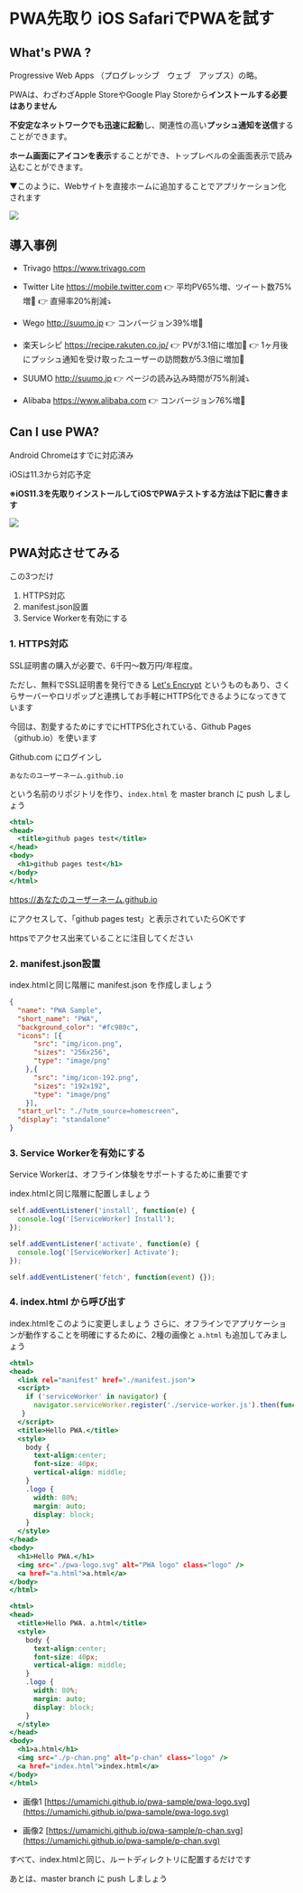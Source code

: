 # PWA先取り iOS SafariでPWAを試す

## What's PWA ?

Progressive Web Apps （プログレッシブ　ウェブ　アップス）の略。

PWAは、わざわざApple StoreやGoogle Play Storeから**インストールする必要はありません**

**不安定なネットワークでも迅速に起動**し、関連性の高い**プッシュ通知を送信**することができます。

**ホーム画面にアイコンを表示**することができ、トップレベルの全画面表示で読み込むことができます。

▼このように、Webサイトを直接ホームに追加することでアプリケーション化されます

<img src="add-to-home-screen.gif">


## 導入事例

+ Trivago
https://www.trivago.com


+ Twitter Lite
https://mobile.twitter.com
👉 平均PV65%増、ツイート数75%増🔺
👉 直帰率20%削減⤵︎

+ Wego
http://suumo.jp
👉 コンバージョン39%増🔺

+ 楽天レシピ
https://recipe.rakuten.co.jp/
👉 PVが3.1倍に増加🔺
👉 1ヶ月後にプッシュ通知を受け取ったユーザーの訪問数が5.3倍に増加🔺


+ SUUMO
http://suumo.jp
👉 ページの読み込み時間が75%削減⤵︎

+ Alibaba
https://www.alibaba.com
👉 コンバージョン76%増🔺

## Can I use PWA?

Android Chromeはすでに対応済み

iOSは11.3から対応予定

**※iOS11.3を先取りインストールしてiOSでPWAテストする方法は下記に書きます**


<img src="caniuse.png">


## PWA対応させてみる

この3つだけ

1. HTTPS対応
2. manifest.json設置
3. Service Workerを有効にする

### 1. HTTPS対応

SSL証明書の購入が必要で、6千円〜数万円/年程度。

ただし、無料でSSL証明書を発行できる [Let's Encrypt](https://letsencrypt.jp/) というものもあり、さくらサーバーやロリポップと連携してお手軽にHTTPS化できるようになってきています

今回は、割愛するためにすでにHTTPS化されている、Github Pages（github.io）を使います

Github.com にログインし

```
あなたのユーザーネーム.github.io
```

という名前のリポジトリを作り、`index.html` を master branch に push しましょう


```html:index.html
<html>
<head>
  <title>github pages test</title>
</head>
<body>
  <h1>github pages test</h1>
</body>
</html>
```


https://あなたのユーザーネーム.github.io


にアクセスして、「github pages test」と表示されていたらOKです

httpsでアクセス出来ていることに注目してください


### 2. manifest.json設置

index.htmlと同じ階層に manifest.json を作成しましょう

```json:manifest.json
{
  "name": "PWA Sample",
  "short_name": "PWA",
  "background_color": "#fc980c",
  "icons": [{
      "src": "img/icon.png",
      "sizes": "256x256",
      "type": "image/png"
    },{
      "src": "img/icon-192.png",
      "sizes": "192x192",
      "type": "image/png"
    }],
  "start_url": "./?utm_source=homescreen",
  "display": "standalone"
}
```

### 3. Service Workerを有効にする

Service Workerは、オフライン体験をサポートするために重要です

index.htmlと同じ階層に配置しましょう

```javascript:service-worker.js
self.addEventListener('install', function(e) {
  console.log('[ServiceWorker] Install');
});

self.addEventListener('activate', function(e) {
  console.log('[ServiceWorker] Activate');
});

self.addEventListener('fetch', function(event) {});
```

### 4. index.html から呼び出す

index.htmlをこのように変更しましょう
さらに、オフラインでアプリケーションが動作することを明確にするために、2種の画像と `a.html` も追加してみましょう


```html:index.html
<html>
<head>
  <link rel="manifest" href="./manifest.json">
  <script>
    if ('serviceWorker' in navigator) {
      navigator.serviceWorker.register('./service-worker.js').then(function() { console.log('Service Worker Registered'); });
   }
  </script>
  <title>Hello PWA.</title>
  <style>
    body {
      text-align:center;
      font-size: 40px;
      vertical-align: middle;
    }
    .logo {
      width: 80%; 
      margin: auto;
      display: block;
    }
  </style>
</head>
<body>
  <h1>Hello PWA.</h1>
  <img src="./pwa-logo.svg" alt="PWA logo" class="logo" />
  <a href="a.html">a.html</a>
</body>
</html>
```

```html:a.html
<html>
<head>
  <title>Hello PWA. a.html</title>
  <style>
    body {
      text-align:center;
      font-size: 40px;
      vertical-align: middle;
    }
    .logo {
      width: 80%; 
      margin: auto;
      display: block;
    }
  </style>
</head>
<body>
  <h1>a.html</h1>
  <img src="./p-chan.png" alt="p-chan" class="logo" />
  <a href="index.html">index.html</a>
</body>
</html>
```

+ 画像1
[https://umamichi.github.io/pwa-sample/pwa-logo.svg](https://umamichi.github.io/pwa-sample/pwa-logo.svg)

+ 画像2
[https://umamichi.github.io/pwa-sample/p-chan.svg](https://umamichi.github.io/pwa-sample/p-chan.svg)

すべて、index.htmlと同じ、ルートディレクトリに配置するだけです

あとは、master branch に push しましょう